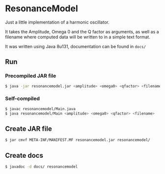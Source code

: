 # ResonanceModel

Just a little implementation of a harmonic oscillator.

It takes the Amplitude, Omega 0 and the Q factor as arguments, as well as a
filename where computed data will be written to in a simple text format.

It was written using Java 8u131, documentation can be found in `docs/`

## Run

### Precompiled JAR file

```bash
$ java -jar resonancemodel.jar <amplitude> <omega0> <qfactor> <filename>
```

### Self-compiled

```bash
$ javac resonancemodel/Main.java
$ java resonancemodel/Main <amplitude> <omega0> <qfactor> <filename>
```


## Create JAR file

```bash
$ jar cmvf META-INF/MANIFEST.MF resonancemodel.jar resonancemodel/
```


## Create docs

```bash
$ javadoc -d docs/ resonancemodel
```
